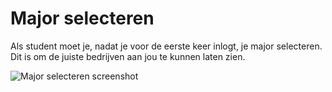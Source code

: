# Major selecteren

Als student moet je, nadat je voor de eerste keer inlogt, je major selecteren. Dit is om de juiste bedrijven aan jou te kunnen laten zien.

![Major selecteren screenshot](../media/app-major-kiezen.png)